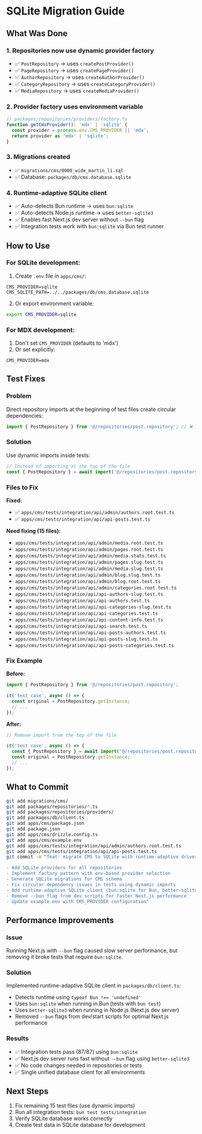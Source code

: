 # SQLite Migration Guide

## What Was Done

### 1. Repositories now use dynamic provider factory
- ✅ `PostRepository` → uses `createPostProvider()`
- ✅ `PageRepository` → uses `createPageProvider()`  
- ✅ `AuthorRepository` → uses `createAuthorProvider()`
- ✅ `CategoryRepository` → uses `createCategoryProvider()`
- ✅ `MediaRepository` → uses `createMediaProvider()`

### 2. Provider factory uses environment variable
```typescript
// packages/repositories/providers/factory.ts
function getCmsProvider(): 'mdx' | 'sqlite' {
  const provider = process.env.CMS_PROVIDER || 'mdx';
  return provider as 'mdx' | 'sqlite';
}
```

### 3. Migrations created
- ✅ `migrations/cms/0000_wide_martin_li.sql`
- ✅ Database: `packages/db/cms.database.sqlite`

### 4. Runtime-adaptive SQLite client
- ✅ Auto-detects Bun runtime → uses `bun:sqlite`
- ✅ Auto-detects Node.js runtime → uses `better-sqlite3`
- ✅ Enables fast Next.js dev server without `--bun` flag
- ✅ Integration tests work with `bun:sqlite` via Bun test runner

## How to Use

### For SQLite development:
1. Create `.env` file in `apps/cms/`:
```env
CMS_PROVIDER=sqlite
CMS_SQLITE_PATH=../../packages/db/cms.database.sqlite
```

2. Or export environment variable:
```bash
export CMS_PROVIDER=sqlite
```

### For MDX development:
1. Don't set `CMS_PROVIDER` (defaults to 'mdx')
2. Or set explicitly:
```env
CMS_PROVIDER=mdx
```

## Test Fixes

### Problem
Direct repository imports at the beginning of test files create circular dependencies:
```typescript
import { PostRepository } from '@/repositories/post.repository'; // ❌ Error!
```

### Solution
Use dynamic imports inside tests:
```typescript
// Instead of importing at the top of the file
const { PostRepository } = await import('@/repositories/post.repository'); // ✅
```

### Files to Fix

**Fixed:**
- ✅ `apps/cms/tests/integration/api/admin/authors.root.test.ts`
- ✅ `apps/cms/tests/integration/api/api-posts.test.ts`

**Need fixing (15 files):**
- `apps/cms/tests/integration/api/admin/media.root.test.ts`
- `apps/cms/tests/integration/api/admin/pages.root.test.ts`
- `apps/cms/tests/integration/api/admin/media.stats.test.ts`
- `apps/cms/tests/integration/api/admin/pages.slug.test.ts`
- `apps/cms/tests/integration/api/admin/media.slug.test.ts`
- `apps/cms/tests/integration/api/admin/blog.slug.test.ts`
- `apps/cms/tests/integration/api/admin/blog.root.test.ts`
- `apps/cms/tests/integration/api/admin/categories.root.test.ts`
- `apps/cms/tests/integration/api/api-authors-slug.test.ts`
- `apps/cms/tests/integration/api/api-authors.test.ts`
- `apps/cms/tests/integration/api/api-categories-slug.test.ts`
- `apps/cms/tests/integration/api/api-categories.test.ts`
- `apps/cms/tests/integration/api/api-content-info.test.ts`
- `apps/cms/tests/integration/api/api-search.test.ts`
- `apps/cms/tests/integration/api/api-posts-authors.test.ts`
- `apps/cms/tests/integration/api/api-posts-slug.test.ts`
- `apps/cms/tests/integration/api/api-posts-categories.test.ts`

### Fix Example

**Before:**
```typescript
import { PostRepository } from '@/repositories/post.repository';

it('test case', async () => {
  const original = PostRepository.getInstance;
  // ...
});
```

**After:**
```typescript
// Remove import from the top of the file

it('test case', async () => {
  const { PostRepository } = await import('@/repositories/post.repository');
  const original = PostRepository.getInstance;
  // ...
});
```

## What to Commit

```bash
git add migrations/cms/
git add packages/repositories/*.ts
git add packages/repositories/providers/
git add packages/db/client.ts
git add apps/cms/package.json
git add package.json
git add apps/cms/drizzle.config.ts
git add apps/cms/example.env
git add apps/cms/tests/integration/api/admin/authors.root.test.ts
git add apps/cms/tests/integration/api/api-posts.test.ts
git commit -m "feat: migrate CMS to SQLite with runtime-adaptive driver

- Add SQLite providers for all repositories
- Implement factory pattern with env-based provider selection
- Generate SQLite migrations for CMS schema
- Fix circular dependency issues in tests using dynamic imports
- Add runtime-adaptive SQLite client (bun:sqlite for Bun, better-sqlite3 for Node.js)
- Remove --bun flag from dev scripts for faster Next.js performance
- Update example.env with CMS_PROVIDER configuration"
```

## Performance Improvements

### Issue
Running Next.js with `--bun` flag caused slow server performance, but removing it broke tests that require `bun:sqlite`.

### Solution
Implemented runtime-adaptive SQLite client in `packages/db/client.ts`:
- Detects runtime using `typeof Bun !== 'undefined'`
- Uses `bun:sqlite` when running in Bun (tests with `bun test`)
- Uses `better-sqlite3` when running in Node.js (Next.js dev server)
- Removed `--bun` flags from dev/start scripts for optimal Next.js performance

### Results
- ✅ Integration tests pass (87/87) using `bun:sqlite`
- ✅ Next.js dev server runs fast without `--bun` flag using `better-sqlite3`
- ✅ No code changes needed in repositories or tests
- ✅ Single unified database client for all environments

## Next Steps

1. Fix remaining 15 test files (use dynamic imports)
2. Run all integration tests: `bun test tests/integration`
3. Verify SQLite database works correctly
4. Create test data in SQLite database for development


